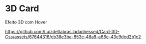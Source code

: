 # 3D Card


Efeito 3D com Hover


https://github.com/Luizdeltabrasiladanhessed/Card-3D-Css/assets/67644316/cb38e3ba-853c-48a8-a66e-43c9dcd2b1c2

